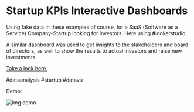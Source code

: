 # Startup KPIs Interactive Dashboards

Using fake data in these examples of course, for a SaaS (Software as a Service) Company-Startup looking for investors. Here using #lookerstudio.

A similar dashboard was used to get insights to the stakeholders and board of directors, as well to show the results to actual investors and raise new investments.

[Take a look here.](https://datastudio.google.com/reporting/dac951e7-f0d9-4805-a464-db8506aed2aa)

#dataanalysis #startup #dataviz

Demo:


![img demo](https://github.com/TSLSouth/Looker-Dashboard-Analysis/blob/main/startup-reports-demo.gif?raw=true)
